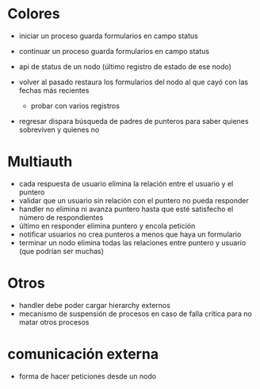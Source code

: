 # Colores

* iniciar un proceso guarda formularios en campo status
* continuar un proceso guarda formularios en campo status
* api de status de un nodo (último registro de estado de ese nodo)

* volver al pasado restaura los formularios del nodo al que cayó con las fechas más recientes
    - probar con varios registros
* regresar dispara búsqueda de padres de punteros para saber quienes sobreviven y quienes no

# Multiauth

* cada respuesta de usuario elimina la relación entre el usuario y el puntero
* validar que un usuario sin relación con el puntero no pueda responder
* handler no elimina ni avanza puntero hasta que esté satisfecho el número de respondientes
* último en responder elimina puntero y encola petición
* notificar usuarios no crea punteros a menos que haya un formulario
* terminar un nodo elimina todas las relaciones entre puntero y usuario (que podrían ser muchas)

# Otros

* handler debe poder cargar hierarchy externos
* mecanismo de suspensión de procesos en caso de falla crítica para no matar otros procesos

# comunicación externa

* forma de hacer peticiones desde un nodo
